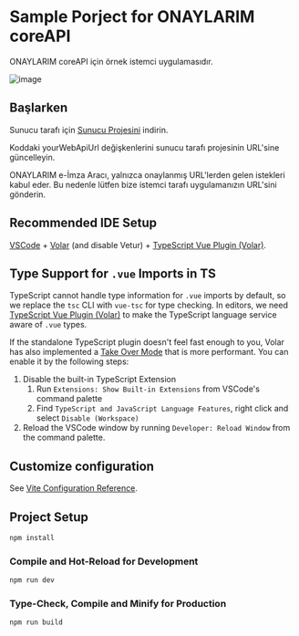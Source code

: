 # Sample Porject for ONAYLARIM coreAPI

ONAYLARIM coreAPI için örnek istemci uygulamasıdır.

![image](https://github.com/DanialHuckabee/CoreApiCustomerVue/assets/14294898/dc7c4193-7399-4c3d-b39f-291aeb1b8aef)

## Başlarken

Sunucu tarafı için [Sunucu Projesini](https://github.com/DanialHuckabee/CoreApiCustomerApi) indirin.

Koddaki yourWebApiUrl değişkenlerini sunucu tarafı projesinin URL'sine güncelleyin.

ONAYLARIM e-İmza Aracı, yalnızca onaylanmış URL'lerden gelen istekleri kabul eder. Bu nedenle lütfen bize istemci tarafı uygulamanızın URL'sini gönderin.

## Recommended IDE Setup

[VSCode](https://code.visualstudio.com/) + [Volar](https://marketplace.visualstudio.com/items?itemName=Vue.volar) (and disable Vetur) + [TypeScript Vue Plugin (Volar)](https://marketplace.visualstudio.com/items?itemName=Vue.vscode-typescript-vue-plugin).

## Type Support for `.vue` Imports in TS

TypeScript cannot handle type information for `.vue` imports by default, so we replace the `tsc` CLI with `vue-tsc` for type checking. In editors, we need [TypeScript Vue Plugin (Volar)](https://marketplace.visualstudio.com/items?itemName=Vue.vscode-typescript-vue-plugin) to make the TypeScript language service aware of `.vue` types.

If the standalone TypeScript plugin doesn't feel fast enough to you, Volar has also implemented a [Take Over Mode](https://github.com/johnsoncodehk/volar/discussions/471#discussioncomment-1361669) that is more performant. You can enable it by the following steps:

1. Disable the built-in TypeScript Extension
    1) Run `Extensions: Show Built-in Extensions` from VSCode's command palette
    2) Find `TypeScript and JavaScript Language Features`, right click and select `Disable (Workspace)`
2. Reload the VSCode window by running `Developer: Reload Window` from the command palette.

## Customize configuration

See [Vite Configuration Reference](https://vitejs.dev/config/).

## Project Setup

```sh
npm install
```

### Compile and Hot-Reload for Development

```sh
npm run dev
```

### Type-Check, Compile and Minify for Production

```sh
npm run build
```
